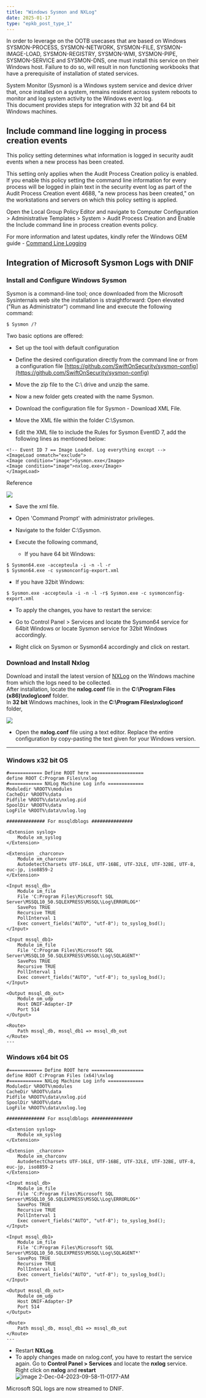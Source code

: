 ```yaml
---
title: "Windows Sysmon and NXLog"
date: 2025-01-17
type: "epkb_post_type_1"
---
```


In order to leverage on the OOTB usecases that are based on Windows SYSMON-PROCESS, SYSMON-NETWORK, SYSMON-FILE, SYSMON-IMAGE-LOAD, SYSMON-REGISTRY, SYSMON-WMI, SYSMON-PIPE, SYSMON-SERVICE and SYSMON-DNS, one must install this service on their Windows host. Failure to do so, will result in non functioning workbooks that have a prerequisite of installation of stated services.

System Monitor (Sysmon) is a Windows system service and device driver that, once installed on a system, remains resident across system reboots to monitor and log system activity to the Windows event log.  
This document provides steps for integration with 32 bit and 64 bit Windows machines.

## **Include command line logging in process creation events**

This policy setting determines what information is logged in security audit events when a new process has been created.

This setting only applies when the Audit Process Creation policy is enabled. If you enable this policy setting the command line information for every process will be logged in plain text in the security event log as part of the Audit Process Creation event 4688, "a new process has been created," on the workstations and servers on which this policy setting is applied.

Open the Local Group Policy Editor and navigate to Computer Configuration > Administrative Templates > System > Audit Process Creation and Enable the Include command line in process creation events policy.

  
For more information and latest updates, kindly refer the Windows OEM guide - [Command Line Logging](https://learn.microsoft.com/en-us/windows-server/identity/ad-ds/manage/component-updates/command-line-process-auditing#in-order-to-see-the-additions-to-event-id-4688-you-must-enable-the-new-policy-setting-include-command-line-in-process-creation-events)

## **Integration of Microsoft Sysmon Logs with DNIF**

### **Install and Configure Windows Sysmon**

Sysmon is a command-line tool; once downloaded from the Microsoft Sysinternals web site the installation is straightforward: Open elevated ("Run as Administrator") command line and execute the following command:

```
$ Sysmon /?
```

Two basic options are offered:

- Set up the tool with default configuration

- Define the desired configuration directly from the command line or from a configuration file [https://github.com/SwiftOnSecurity/sysmon-config](https://github.com/SwiftOnSecurity/sysmon-config)

- Move the zip file to the C:\\ drive and unzip the same.

- Now a new folder gets created with the name Sysmon.

- Download the configuration file for Sysmon - Download XML File.

- Move the XML file within the folder C:\\Sysmon.

- Edit the XML file to include the Rules for Sysmon EventID 7, add the following lines as mentioned below:

```
<!-- Event ID 7 == Image Loaded. Log everything except -->
<ImageLoad onmatch="exclude"> 
<Image condition="image">Sysmon.exe</Image>   
<Image condition="image">nxlog.exe</Image>
</ImageLoad>
```

Reference

![](./IMAGES-Windows%20Sysmon%20and%20NXLog/Windows-Sysmon-and-NXLog-1.webp)

- Save the xml file.

- Open 'Command Prompt' with administrator privileges.

- Navigate to the folder C:\\Sysmon.

- Execute the following command,
    - If you have 64 bit Windows:

```
$ Sysmon64.exe -accepteula -i -n -l -r
$ Sysmon64.exe -c sysmonconfig-export.xml
```

- If you have 32bit Windows:

```
$ Sysmon.exe -accepteula -i -n -l -r$ Sysmon.exe -c sysmonconfig-export.xml
```

- To apply the changes, you have to restart the service:

- Go to Control Panel > Services and locate the Sysmon64 service for 64bit Windows or locate Sysmon service for 32bit Windows accordingly.

- Right click on Sysmon or Sysmon64 accordingly and click on restart.

### **Download and Install Nxlog**

Download and install the latest version of [NXLog](https://nxlog.co/products/nxlog-community-edition/download) on the Windows machine from which the logs need to be collected.  
After installation, locate the **nxlog.conf** file in the **C:\\Program Files (x86)\\nxlog\\conf** folder.  
In **32 bit** Windows machines, look in the **C:\\Program Files\\nxlog\\conf** folder,  
  

![](./IMAGES-Windows%20Sysmon%20and%20NXLog/Windows-Sysmon-and-NXLog-2.webp)

- Open the **nxlog.conf** file using a text editor. Replace the entire configuration by copy-pasting the text given for your Windows version.

---

### **Windows x32 bit OS**

```nxlog
#============ Define ROOT here ===================
define ROOT C:Program Files\nxlog
#============ NXLog Machine Log info =============
Moduledir %ROOT%\modules
CacheDir %ROOT%\data
Pidfile %ROOT%\data\nxlog.pid
SpoolDir %ROOT%\data
LogFile %ROOT%\data\nxlog.log

############## For mssqldblogs ###############

<Extension syslog>
    Module xm_syslog
</Extension>

<Extension _charconv>
    Module xm_charconv
    AutodetectCharsets UTF-16LE, UTF-16BE, UTF-32LE, UTF-32BE, UTF-8, euc-jp, iso8859-2
</Extension>

<Input mssql_db>
    Module im_file
    File 'C:Program Files\Microsoft SQL Server\MSSQL10_50.SQLEXPRESS\MSSQL\Log\ERRORLOG*'
    SavePos TRUE
    Recursive TRUE
    PollInterval 1
    Exec convert_fields("AUTO", "utf-8"); to_syslog_bsd();
</Input>

<Input mssql_db1>
    Module im_file
    File 'C:Program Files\Microsoft SQL Server\MSSQL10_50.SQLEXPRESS\MSSQL\Log\SQLAGENT*'
    SavePos TRUE
    Recursive TRUE
    PollInterval 1
    Exec convert_fields("AUTO", "utf-8"); to_syslog_bsd();
</Input>

<Output mssql_db_out>
    Module om_udp
    Host DNIF-Adapter-IP
    Port 514
</Output>

<Route>
    Path mssql_db, mssql_db1 => mssql_db_out
</Route>
---
```
### **Windows x64 bit OS**
```nxlog
#============ Define ROOT here ===================
define ROOT C:Program Files (x64)\nxlog
#============ NXLog Machine Log info =============
Moduledir %ROOT%\modules
CacheDir %ROOT%\data
Pidfile %ROOT%\data\nxlog.pid
SpoolDir %ROOT%\data
LogFile %ROOT%\data\nxlog.log

############## For mssqldblogs ###############

<Extension syslog>
    Module xm_syslog
</Extension>

<Extension _charconv>
    Module xm_charconv
    AutodetectCharsets UTF-16LE, UTF-16BE, UTF-32LE, UTF-32BE, UTF-8, euc-jp, iso8859-2
</Extension>

<Input mssql_db>
    Module im_file
    File 'C:Program Files\Microsoft SQL Server\MSSQL10_50.SQLEXPRESS\MSSQL\Log\ERRORLOG*'
    SavePos TRUE
    Recursive TRUE
    PollInterval 1
    Exec convert_fields("AUTO", "utf-8"); to_syslog_bsd();
</Input>

<Input mssql_db1>
    Module im_file
    File 'C:Program Files\Microsoft SQL Server\MSSQL10_50.SQLEXPRESS\MSSQL\Log\SQLAGENT*'
    SavePos TRUE
    Recursive TRUE
    PollInterval 1
    Exec convert_fields("AUTO", "utf-8"); to_syslog_bsd();
</Input>

<Output mssql_db_out>
    Module om_udp
    Host DNIF-Adapter-IP
    Port 514
</Output>

<Route>
    Path mssql_db, mssql_db1 => mssql_db_out
</Route>
---
```


- Restart **NXLog**.
- To apply changes made on nxlog.conf, you have to restart the service again. Go to **Control Panel > Services** and locate the **nxlog** service.  
    Right click on **nxlog** and **restart**  
    ![image 2-Dec-04-2023-09-58-11-0177-AM](./IMAGES-MS%20SQL/MS%20SQL-2.webp)

Microsoft SQL logs are now streamed to DNIF.
